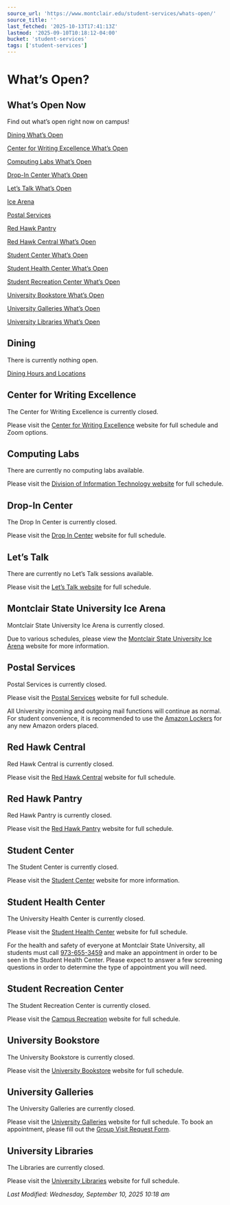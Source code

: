 ```yaml
---
source_url: 'https://www.montclair.edu/student-services/whats-open/'
source_title: ''
last_fetched: '2025-10-13T17:41:13Z'
lastmod: '2025-09-10T10:18:12-04:00'
bucket: 'student-services'
tags: ['student-services']
---
```


# What’s Open?

## What’s Open Now

Find out what’s open right now on campus!

[Dining What’s Open](#dining)

[Center for Writing Excellence What’s Open](#center-for-writing-excellence)

[Computing Labs  What’s Open](#oit-computing-labs)

[Drop-In Center What’s Open](#drop-in-center)

[Let’s Talk What’s Open](#lets-talk)

[Ice Arena](#montclair-state-university-ice-arena)

[Postal Services](#postal-services)

[Red Hawk Pantry](#red-hawk-pantry)

[Red Hawk Central What’s Open](#red-hawk-central)

[Student Center What’s Open](#student-center)

[Student Health Center What’s Open](#university-health-center)

[Student Recreation Center What’s Open](#campus-recreation)

[University Bookstore What’s Open](#university-bookstore)

[University Galleries What’s Open](#university-galleries)

[University Libraries What’s Open](#library)

## Dining

There is currently nothing open.

[Dining Hours and Locations](https://www.montclair.edu/dining-services/about-dining/)

## Center for Writing Excellence

The Center for Writing Excellence is currently closed.

Please visit the [Center for Writing Excellence](https://www.montclair.edu/center-for-writing-excellence/hours-and-location/) website for full schedule and Zoom options.

## Computing Labs

There are currently no computing labs available.

Please visit the [Division of Information Technology website](https://www.montclair.edu/information-technology/public-computing-labs/labs-schedule/) for full schedule.

## Drop-In Center

The Drop In Center is currently closed.

Please visit the [Drop In Center](http://www.montclair.edu/campus-recreation/health-promotion/about-us/locations-hours/) website for full schedule.

## Let’s Talk

There are currently no Let’s Talk sessions available.

Please visit the [Let’s Talk website](https://www.montclair.edu/counseling-and-psychological-services/services/lets-talk/) for full schedule.

## Montclair State University Ice Arena

Montclair State University Ice Arena is currently closed.

Due to various schedules, please view the [Montclair State University Ice Arena](https://montclairstatearena.com/) website for more information.

## Postal Services

Postal Services is currently closed.

Please visit the [Postal Services](https://www.montclair.edu/facilities/our-services/facilities-services/postal-services/student-services/) website for full schedule.

All University incoming and outgoing mail functions will continue as normal. For student convenience, it is recommended to use the [Amazon Lockers](https://www.montclair.edu/facilities/our-services/facilities-services/postal-services/student-services/) for any new Amazon orders placed.

## Red Hawk Central

Red Hawk Central is currently closed.

Please visit the [Red Hawk Central](https://www.montclair.edu/red-hawk-central/) website for full schedule.

## Red Hawk Pantry

Red Hawk Pantry is currently closed.

Please visit the [Red Hawk Pantry](https://www.montclair.edu/student-services/red-hawk-pantry/) website for full schedule.

## Student Center

The Student Center is currently closed.

Please visit the [Student Center](https://www.montclair.edu/student-center/) website for more information.

## Student Health Center

The University Health Center is currently closed.

Please visit the [Student Health Center](https://www.montclair.edu/university-health-center/contact-us/) website for full schedule.

For the health and safety of everyone at Montclair State University, all students must call [973-655-3459](tel:973-655-3459) and make an appointment in order to be seen in the Student Health Center. Please expect to answer a few screening questions in order to determine the type of appointment you will need.

## Student Recreation Center

The Student Recreation Center is currently closed.

Please visit the [Campus Recreation](http://www.montclair.edu/campus-recreation/about-us/hours/) website for full schedule.

## University Bookstore

The University Bookstore is currently closed.

Please visit the [University Bookstore](https://www.bkstr.com/montclairstatestore/store-hours) website for full schedule.

## University Galleries

The University Galleries are currently closed.

Please visit the [University Galleries](https://www.montclair.edu/galleries/) website for full schedule. To book an appointment, please fill out the [Group Visit Request Form](https://docs.google.com/forms/d/e/1FAIpQLScbWRcdQIsw16tEa_I9yWwsrEfHTomFuEzC9XrL6CkpiTuRIA/viewform).

## University Libraries

The Libraries are currently closed.

Please visit the [University Libraries](https://www.montclair.edu/library/about-the-library/hours/) website for full schedule.

*Last Modified: Wednesday, September 10, 2025 10:18 am*